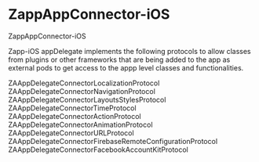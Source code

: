 # ZappAppConnector-iOS
ZappAppConnector-iOS

Zapp-iOS appDelegate implements the following protocols to allow classes from plugins or other frameworks that are being added to the app as external pods to get access to the appp level classes and functionalities.

ZAAppDelegateConnectorLocalizationProtocol
ZAAppDelegateConnectorNavigationProtocol
ZAAppDelegateConnectorLayoutsStylesProtocol
ZAAppDelegateConnectorTimeProtocol
ZAAppDelegateConnectorActionProtocol
ZAAppDelegateConnectorAnimationProtocol
ZAAppDelegateConnectorURLProtocol
ZAAppDelegateConnectorFirebaseRemoteConfigurationProtocol
ZAAppDelegateConnectorFacebookAccountKitProtocol
